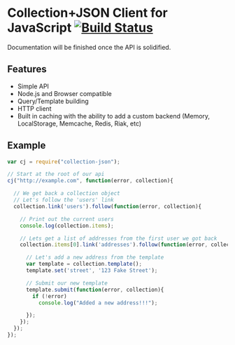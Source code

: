 Collection+JSON Client for JavaScript [![Build Status](https://secure.travis-ci.org/collection-json/collection-json.js.png)](http://travis-ci.org/collection-json/collection-json.js)
=====================================

Documentation will be finished once the API is solidified.

Features
--------

* Simple API
* Node.js and Browser compatible
* Query/Template building
* HTTP client
* Built in caching with the ability to add a custom backend (Memory, LocalStorage, Memcache, Redis, Riak, etc)


Example
-------

```js
var cj = require("collection-json");

// Start at the root of our api
cj("http://example.com", function(error, collection){

  // We get back a collection object
  // Let's follow the 'users' link
  collection.link('users').follow(function(error, collection){

    // Print out the current users
    console.log(collection.items);

    // Lets get a list of addresses from the first user we got back
    collection.items[0].link('addresses').follow(function(error, collection){

      // Let's add a new address from the template
      var template = collection.template();
      template.set('street', '123 Fake Street');

      // Submit our new template
      template.submit(function(error, collection){
        if (!error)
          console.log("Added a new address!!!");

      });
    });
  });
});
```
